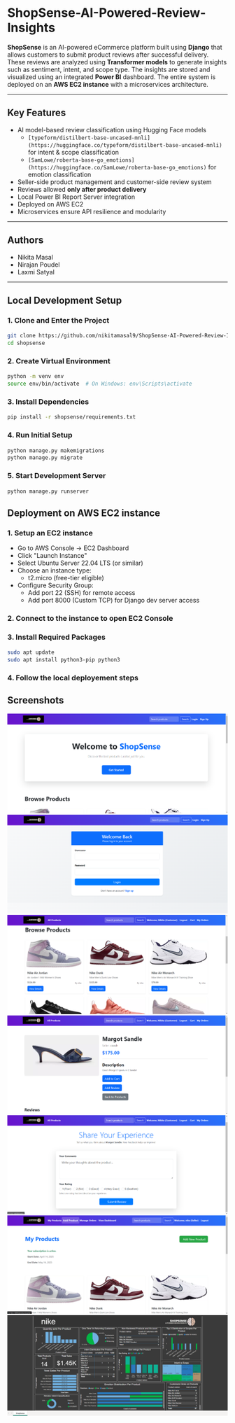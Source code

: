 # ShopSense-AI-Powered-Review-Insights

**ShopSense** is an AI-powered eCommerce platform built using **Django** that allows customers to submit product reviews after successful delivery. These reviews are analyzed using **Transformer models** to generate insights such as sentiment, intent, and scope type. The insights are stored and visualized using an integrated **Power BI** dashboard. The entire system is deployed on an **AWS EC2 instance** with a microservices architecture.

---

## Key Features

- AI model-based review classification using Hugging Face models
    - `[typeform/distilbert-base-uncased-mnli](https://huggingface.co/typeform/distilbert-base-uncased-mnli)` for intent & scope classification
    - `[SamLowe/roberta-base-go_emotions](https://huggingface.co/SamLowe/roberta-base-go_emotions)` for emotion classification
- Seller-side product management and customer-side review system
- Reviews allowed **only after product delivery**
- Local Power BI Report Server integration
- Deployed on AWS EC2
- Microservices ensure API resilience and modularity

---

## Authors

- Nikita Masal
- Nirajan Poudel
- Laxmi Satyal


---

## Local Development Setup

### 1. Clone and Enter the Project

```bash
git clone https://github.com/nikitamasal9/ShopSense-AI-Powered-Review-Insights.git
cd shopsense  
```

### 2. Create Virtual Environment

```bash
python -m venv env
source env/bin/activate  # On Windows: env\Scripts\activate
```

### 3. Install Dependencies

```bash
pip install -r shopsense/requirements.txt
```

### 4. Run Initial Setup

```bash
python manage.py makemigrations
python manage.py migrate
```

### 5. Start Development Server

```bash
python manage.py runserver
```

## Deployment on AWS EC2 instance

### 1. Setup an EC2 instance
- Go to AWS Console → EC2 Dashboard
- Click "Launch Instance"
- Select Ubuntu Server 22.04 LTS (or similar)
- Choose an instance type:
    - t2.micro (free-tier eligible)
- Configure Security Group:
    - Add port 22 (SSH) for remote access
    - Add port 8000 (Custom TCP) for Django dev server access

### 2. Connect to the instance to open EC2 Console

### 3. Install Required Packages

```bash
sudo apt update
sudo apt install python3-pip python3
```

### 4. Follow the local deployement steps

## Screenshots
![Home Page](/Screenshots/first_page.png)
![Login Page](/Screenshots/login_page.png)
![Customer site](/Screenshots/customer_site.png)
![Add review feature on Customer site](/Screenshots/add_review.png)
![Add review page](/Screenshots/add_review2.png) 
![Seller site](/Screenshots/seller_site.png)
![PowerBI Dashboard](/Screenshots/dashboard.png) 
